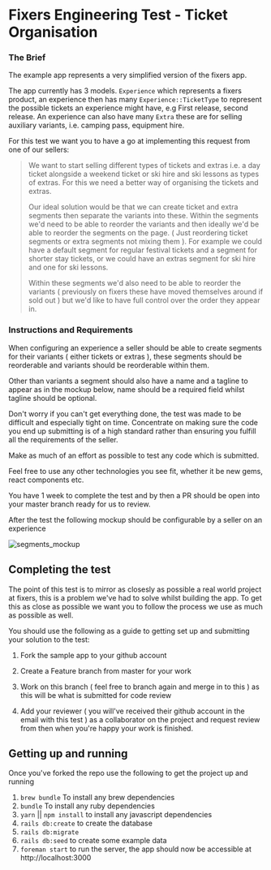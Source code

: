 # Fixers Engineering Test - Ticket Organisation

### The Brief

The example app represents a very simplified version of the fixers app.

The app currently has 3 models. `Experience` which represents a fixers product, an experience then has many `Experience::TicketType` to represent the possible tickets an experience might have, e.g First release, second release. An experience can also have many `Extra` these are for selling auxiliary variants, i.e. camping pass, equipment hire.

For this test we want you to have a go at implementing this request from one of our sellers:

> We want to start selling different types of tickets and extras i.e. a day ticket alongside a weekend ticket or ski hire and ski lessons as types of extras. For this we need a better way of organising the tickets and extras.
>
> Our ideal solution would be that we can create ticket and extra segments then separate the variants into these. Within the segments we'd need to be able to reorder the variants and then ideally we'd be able to reorder the segments on the page. ( Just reordering ticket segments or extra segments not mixing them ). For example we could have a default segment for regular festival tickets and a segment for shorter stay tickets, or we could have an extras segment for ski hire and one for ski lessons.
>
> Within these segments we'd also need to be able to reorder the variants ( previously on fixers these have moved themselves around if sold out ) but we'd like to have full control over the order they appear in.

### Instructions and Requirements

When configuring an experience a seller should be able to create segments for their variants ( either tickets or extras ), these segments should be reorderable and variants should be reorderable within them.

Other than variants a segment should also have a name and a tagline to appear as in the mockup below, name should be a required field whilst tagline should be optional.

Don't worry if you can't get everything done, the test was made to be difficult and especially tight on time. Concentrate on making sure the code you end up submitting is of a high standard rather than ensuring you fulfill all the requirements of the seller.

Make as much of an effort as possible to test any code which is submitted.

Feel free to use any other technologies you see fit, whether it be new gems, react components etc.

You have 1 week to complete the test and by then a PR should be open into your master branch ready for us to review.

After the test the following mockup should be configurable by a seller on an experience 

![segments_mockup](https://github.com/fixershq/engineering-test/raw/master/app/assets/images/engineering_test_mockup.png)


## Completing the test

The point of this test is to mirror as closesly as possible a real world project at fixers, this is a problem we've had to solve whilst building the app. To get this as close as possible we want you to follow the process we use as much as possible as well.

You should use the following as a guide to getting set up and submitting your solution to the test:

1) Fork the sample app to your github account

2) Create a Feature branch from master for your work

3) Work on this branch ( feel free to branch again and merge in to this ) as this will be what is submitted for code review

4) Add your reviewer ( you will've received their github account in the email with this test ) as a collaborator on the project and request review from then when you're happy your work is finished.

## Getting up and running

Once you've forked the repo use the following to get the project up and running

1. `brew bundle` To install any brew dependencies
2. `bundle` To install any ruby dependencies
3. `yarn` || `npm install` to install any javascript dependencies
4. `rails db:create` to create the database
5. `rails db:migrate`
6. `rails db:seed` to create some example data
7. `foreman start` to run the server, the app should now be accessible at http://localhost:3000

